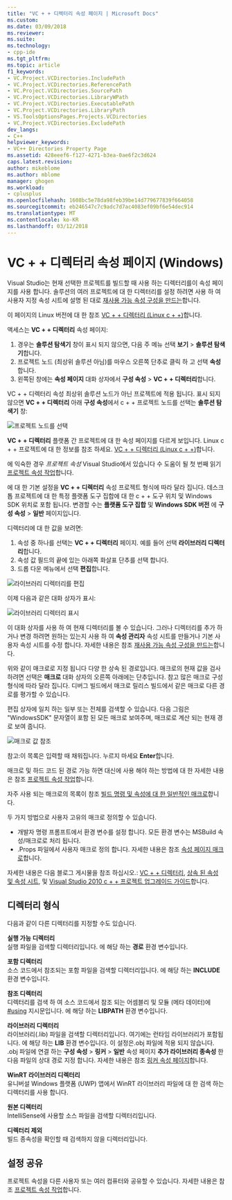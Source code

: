 ```yaml
---
title: "VC + + 디렉터리 속성 페이지 | Microsoft Docs"
ms.custom: 
ms.date: 03/09/2018
ms.reviewer: 
ms.suite: 
ms.technology:
- cpp-ide
ms.tgt_pltfrm: 
ms.topic: article
f1_keywords:
- VC.Project.VCDirectories.IncludePath
- VC.Project.VCDirectories.ReferencePath
- VC.Project.VCDirectories.SourcePath
- VC.Project.VCDirectories.LibraryWPath
- VC.Project.VCDirectories.ExecutablePath
- VC.Project.VCDirectories.LibraryPath
- VS.ToolsOptionsPages.Projects.VCDirectories
- VC.Project.VCDirectories.ExcludePath
dev_langs:
- C++
helpviewer_keywords:
- VC++ Directories Property Page
ms.assetid: 428eeef6-f127-4271-b3ea-0ae6f2c3d624
caps.latest.revision: 
author: mikeblome
ms.author: mblome
manager: ghogen
ms.workload:
- cplusplus
ms.openlocfilehash: 1608bc5e78da98feb39be14d779677839f664058
ms.sourcegitcommit: eb246547c7c9adc7d7ac4083ef09bf6e54dec914
ms.translationtype: MT
ms.contentlocale: ko-KR
ms.lasthandoff: 03/12/2018
---
```

# <a name="vc-directories-property-page-windows"></a>VC + + 디렉터리 속성 페이지 (Windows)

Visual Studio는 현재 선택한 프로젝트를 빌드할 때 사용 하는 디렉터리를이 속성 페이지를 사용 합니다. 솔루션의 여러 프로젝트에 대 한 디렉터리를 설정 하려면 사용 하 여 사용자 지정 속성 시트에 설명 된 대로 [재사용 가능 속성 구성을 만드는](working-with-project-properties.md#bkmkPropertySheets)합니다.

이 페이지의 Linux 버전에 대 한 참조 [VC + + 디렉터리 (Linux c + +)](../linux/prop-pages/directories-linux.md)합니다.   

액세스는 **VC + + 디렉터리** 속성 페이지:

1. 경우는 **솔루션 탐색기** 창이 표시 되지 않으면, 다음 주 메뉴 선택 **보기** > **솔루션 탐색기**합니다.
1. 프로젝트 노드 (최상위 솔루션 아님)를 마우스 오른쪽 단추로 클릭 하 고 선택 **속성**합니다.
1. 왼쪽된 창에는 **속성 페이지** 대화 상자에서 **구성 속성** > **VC + + 디렉터리**합니다.  

VC + + 디렉터리 속성 최상위 솔루션 노드가 아닌 프로젝트에 적용 됩니다. 표시 되지 않으면 **VC + + 디렉터리** 아래 **구성 속성**에서 c + + 프로젝트 노드를 선택는 **솔루션 탐색기** 창: 

![프로젝트 노드를 선택](media/vcppdir.png "VC + + 디렉터리 속성을 보려면 프로젝트 노드를 선택 합니다.")

**VC + + 디렉터리** 플랫폼 간 프로젝트에 대 한 속성 페이지를 다르게 보입니다. Linux c + + 프로젝트에 대 한 정보를 참조 하세요. [VC + + 디렉터리 (Linux c + +)](../linux/prop-pages/directories-linux.md)합니다. 
 
에 익숙한 경우 *프로젝트 속성* Visual Studio에서 있습니다 수 도움이 될 첫 번째 읽기 [프로젝트 속성 작업](working-with-project-properties.md)합니다. 
 
에 대 한 기본 설정을 **VC + + 디렉터리** 속성 프로젝트 형식에 따라 달라 집니다. 데스크톱 프로젝트에 대 한 특정 플랫폼 도구 집합에 대 한 c + + 도구 위치 및 Windows SDK 위치로 포함 됩니다. 변경할 수는 **플랫폼 도구 집합** 및 **Windows SDK 버전** 에 **구성 속성** > **일반** 페이지입니다. 

디렉터리에 대 한 값을 보려면:

1. 속성 중 하나를 선택는 **VC + + 디렉터리** 페이지. 예를 들어 선택 **라이브러리 디렉터리**합니다.
1. 속성 값 필드의 끝에 있는 아래쪽 화살표 단추를 선택 합니다.
1. 드롭 다운 메뉴에서 선택 **편집**합니다.

![라이브러리 디렉터리를 편집](media/vcppdir_libdir_edit.png "라이브러리 경로 편집할 수 대화 상자")

이제 다음과 같은 대화 상자가 표시: 

![라이브러리 디렉터리 표시](media/vcppdir_libdir.png "대화 상자를 추가 하거나 라이브러리 경로 제거 합니다.")

이 대화 상자를 사용 하 여 현재 디렉터리를 볼 수 있습니다. 그러나 디렉터리를 추가 하거나 변경 하려면 원하는 있는지 사용 하 여 **속성 관리자** 속성 시트를 만들거나 기본 사용자 속성 시트를 수정 합니다. 자세한 내용은 참조 [재사용 가능 속성 구성을 만드는](working-with-project-properties.md#bkmkPropertySheets)합니다.

위와 같이 매크로로 지정 됩니다 다양 한 상속 된 경로입니다.  매크로의 현재 값을 검사 하려면 선택은 **매크로** 대화 상자의 오른쪽 아래에는 단추입니다. 참고 많은 매크로 구성 형식에 따라 달라 집니다. 디버그 빌드에서 매크로 릴리스 빌드에서 같은 매크로 다른 경로를 평가할 수 있습니다. 

편집 상자에 일치 하는 일부 또는 전체를 검색할 수 있습니다. 다음 그림은 "WindowsSDK" 문자열이 포함 된 모든 매크로 보여주며, 매크로로 계산 되는 현재 경로 보여 줍니다.

![매크로 값 참조](media/vcppdir_libdir_macros.png "매크로 편집 대화 상자")

참고:이 목록은 입력할 때 채워집니다. 누르지 마세요 **Enter**합니다.

매크로 및 하드 코드 된 경로 가능 하면 대신에 사용 해야 하는 방법에 대 한 자세한 내용은 참조 [프로젝트 속성 작업](../ide/working-with-project-properties.md#bkmkPropertiesVersusMacros)합니다. 

자주 사용 되는 매크로의 목록이 참조 [빌드 명령 및 속성에 대 한 일반적인 매크로](https://docs.microsoft.com/en-us/cpp/ide/common-macros-for-build-commands-and-properties)합니다.

두 가지 방법으로 사용자 고유의 매크로 정의할 수 있습니다.
-   개발자 명령 프롬프트에서 환경 변수를 설정 합니다. 모든 환경 변수는 MSBuild 속성/매크로로 처리 됩니다.
-   .Props 파일에서 사용자 매크로 정의 합니다. 자세한 내용은 참조 [속성 페이지 매크로](working-with-project-properties.md#bkmkPropertiesVersusMacros)합니다. 

자세한 내용은 다음 블로그 게시물을 참조 하십시오.: [VC + + 디렉터리](http://blogs.msdn.com/b/vsproject/archive/2009/07/07/vc-directories.aspx), [상속 된 속성 및 속성 시트](http://blogs.msdn.com/b/vsproject/archive/2009/06/23/inherited-properties-and-property-sheets.aspx), 및 [Visual Studio 2010 c + + 프로젝트 업그레이드 가이드](http://blogs.msdn.com/b/vcblog/archive/2010/03/02/visual-studio-2010-c-project-upgrade-guide.aspx)합니다.  
  
## <a name="directory-types"></a>디렉터리 형식

다음과 같이 다른 디렉터리를 지정할 수도 있습니다.  
  
**실행 가능 디렉터리**<br/>
실행 파일을 검색할 디렉터리입니다. 에 해당 하는 **경로** 환경 변수입니다.

**포함 디렉터리**<br/>
소스 코드에서 참조되는 포함 파일을 검색할 디렉터리입니다. 에 해당 하는 **INCLUDE** 환경 변수입니다.

**참조 디렉터리**<br/>
 디렉터리를 검색 하 여 소스 코드에서 참조 되는 어셈블리 및 모듈 (메타 데이터)에 [#using](../preprocessor/hash-using-directive-cpp.md) 지시문입니다. 에 해당 하는 **LIBPATH** 환경 변수입니다.

**라이브러리 디렉터리**<br/>
라이브러리(.lib) 파일을 검색할 디렉터리입니다. 여기에는 런타임 라이브러리가 포함됩니다. 에 해당 하는 **LIB** 환경 변수입니다. 이 설정은.obj 파일에 적용 되지 않습니다. .obj 파일에 연결 하는 **구성 속성** > **링커** > **일반** 속성 페이지  **추가 라이브러리 종속성** 한 다음 파일의 상대 경로 지정 합니다. 자세한 내용은 참조 [링커 속성 페이지](../ide/linker-property-pages.md)합니다.

**WinRT 라이브러리 디렉터리**<br/>
유니버설 Windows 플랫폼 (UWP) 앱에서 WinRT 라이브러리 파일에 대 한 검색 하는 디렉터리를 사용 합니다. 

**원본 디렉터리**<br/>
IntelliSense에 사용할 소스 파일을 검색할 디렉터리입니다.

**디렉터리 제외**<br/>
빌드 종속성을 확인할 때 검색하지 않을 디렉터리입니다.

## <a name="sharing-the-settings"></a>설정 공유

프로젝트 속성을 다른 사용자 또는 여러 컴퓨터와 공유할 수 있습니다. 자세한 내용은 참조 [프로젝트 속성 작업](../ide/working-with-project-properties.md)합니다.
